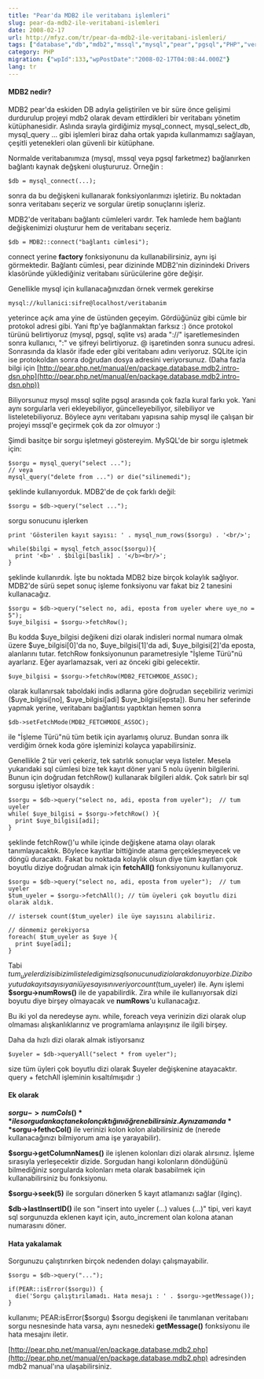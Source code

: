```yaml
---
title: "Pear'da MDB2 ile veritabanı işlemleri"
slug: pear-da-mdb2-ile-veritabani-islemleri
date: 2008-02-17
url: http://mfyz.com/tr/pear-da-mdb2-ile-veritabani-islemleri/
tags: ["database","db","mdb2","mssql","mysql","pear","pgsql","PHP","veritabanı"]
category: PHP
migration: {"wpId":133,"wpPostDate":"2008-02-17T04:08:44.000Z"}
lang: tr
---
```


#### MDB2 nedir?

MDB2 pear'da eskiden DB adıyla geliştirilen ve bir süre önce gelişimi durdurulup projeyi mdb2 olarak devam ettirdikleri bir veritabanı yönetim kütüphanesidir. Aslında sırayla girdiğimiz mysql_connect, mysql_select_db, mysql_query ... gibi işlemleri biraz daha ortak yapıda kullanmamızı sağlayan, çeşitli yetenekleri olan güvenli bir kütüphane.

Normalde veritabanımıza (mysql, mssql veya pgsql farketmez) bağlanırken bağlantı kaynak değşkeni oluştururuz. Örneğin :
```
$db = mysql_connect(...);

```
sonra da bu değişkeni kullanarak fonksiyonlarımızı işletiriz. Bu noktadan sonra veritabanı seçeriz ve sorgular üretip sonuçlarını işleriz.

MDB2'de veritabanı bağlantı cümleleri vardır. Tek hamlede hem bağlantı değişkenimizi oluşturur hem de veritabanı seçeriz.
```
$db = MDB2::connect("bağlantı cümlesi");

```
connect yerine **factory** fonksiyonunu da kullanabilirsiniz, aynı işi görmektedir. Bağlantı cümlesi, pear dizininde MDB2'nin dizinindeki Drivers klasöründe yüklediğiniz veritabanı sürücülerine göre değişir.

Genellikle mysql için kullanacağınızdan örnek vermek gerekirse
```
mysql://kullanici:sifre@localhost/veritabanim

```
yeterince açık ama yine de üstünden geçeyim. Gördüğünüz gibi cümle bir protokol adresi gibi. Yani ftp'ye bağlanmaktan farksız :) önce protokol türünü belirtiyoruz (mysql, pgsql, sqlite vs) arada "://" işaretlemesinden sonra kullanıcı, ":" ve şifreyi belirtiyoruz. @ işaretinden sonra sunucu adresi. Sonrasında da klasör ifade eder gibi veritabanı adını veriyoruz. SQLite için ise protokoldan sonra doğrudan dosya adresini veriyorsunuz. (Daha fazla bilgi için [http://pear.php.net/manual/en/package.database.mdb2.intro-dsn.php](http://pear.php.net/manual/en/package.database.mdb2.intro-dsn.php))

Biliyorsunuz mysql mssql sqlite pgsql arasında çok fazla kural farkı yok. Yani aynı sorgularla veri ekleyebiliyor, güncelleyebiliyor, silebiliyor ve listeletebiliyoruz. Böylece aynı veritabanı yapısına sahip mysql ile çalışan bir projeyi mssql'e geçirmek çok da zor olmuyor :)

Şimdi basitçe bir sorgu işletmeyi göstereyim. MySQL'de bir sorgu işletmek için:
```
$sorgu = mysql_query("select ...");
// veya
mysql_query("delete from ...") or die("silinemedi");

```
şeklinde kullanıyorduk. MDB2'de de çok farklı değil:
```
$sorgu = $db->query("select ...");

```
sorgu sonucunu işlerken
```
print 'Gösterilen kayıt sayısı: ' . mysql_num_rows($sorgu) . '<br/>';

while($bilgi = mysql_fetch_assoc($sorgu)){
  print '<b>' . $bilgi[baslik] . '</b><br/>';
}

```
şeklinde kullanırdık. İşte bu noktada MDB2 bize birçok kolaylık sağlıyor. MDB2'de sürü sepet sonuç işleme fonksiyonu var fakat biz 2 tanesini kullanacağız.
```
$sorgu = $db->query("select no, adi, eposta from uyeler where uye_no = 5");
$uye_bilgisi = $sorgu->fetchRow();

```
Bu kodda $uye_bilgisi değikeni dizi olarak indisleri normal numara olmak üzere $uye_bilgisi[0]'da no, $uye_bilgisi[1]'da adi, $uye_bilgisi[2]'da eposta, alanlarını tutar. fetchRow fonksiyonunun parametresiyle "İşleme Türü"nü ayarlarız. Eğer ayarlamazsak, veri az önceki gibi gelecektir.
```
$uye_bilgisi = $sorgu->fetchRow(MDB2_FETCHMODE_ASSOC);

```
olarak kullanırsak taboldaki indis adlarına göre doğrudan seçebiliriz verimizi ($uye_bilgisi[no], $uye_bilgisi[adi] $uye_bilgisi[epsta]). Bunu her seferinde yapmak yerine, veritabanı bağlantısı yaptıktan hemen sonra
```
$db->setFetchMode(MDB2_FETCHMODE_ASSOC);

```
ile "İşleme Türü"nü tüm betik için ayarlamış oluruz. Bundan sonra ilk verdiğim örnek koda göre işleminizi kolayca yapabilirsiniz.

Genellikle 2 tür veri çekeriz, tek satırlık sonuçlar veya listeler. Mesela yukarıdaki sql cümlesi bize tek kayıt döner yani 5 nolu üyenin bilgilerini. Bunun için doğrudan fetchRow() kullanarak bilgileri aldık. Çok satırlı bir sql sorgusu işletiyor olsaydık :
```
$sorgu = $db->query("select no, adi, eposta from uyeler");  // tum uyeler
while( $uye_bilgisi = $sorgu->fetchRow() ){
  print $uye_bilgisi[adi];
}

```
şeklinde fetchRow()'u while içinde değişkene atama olayı olarak tanımlayacaktık. Böylece kayıtlar bittiğinde atama gerçekleşmeyecek ve döngü duracaktı. Fakat bu noktada kolaylık olsun diye tüm kayıtları çok boyutlu diziye doğrudan almak için **fetchAll()** fonksiyonunu kullanıyoruz.
```
$sorgu = $db->query("select no, adi, eposta from uyeler");  // tum uyeler
$tum_uyeler = $sorgu->fetchAll(); // tüm üyeleri çok boyutlu dizi olarak aldık.

// istersek count($tum_uyeler) ile üye sayısını alabiliriz.

// dönmemiz gerekiyorsa
foreach( $tum_uyeler as $uye ){
  print $uye[adi];
}

```
Tabi $tum_uyeler dizisi bizim listeledigimiz sql sonucunu dizi olarak donuyor bize. Dizi boyutu da kayıt sayısı yani üye sayısını veriyor count($tum_uyeler) ile. Aynı işlemi **$sorgu->numRows()** ile de yapabilirdik. Zira while ile kullanıyorsak dizi boyutu diye birşey olmayacak ve **numRows**'u kullanacağız.

Bu iki yol da neredeyse aynı. while, foreach veya verinizin dizi olarak olup olmaması alışkanlıklarınız ve programlama anlayışınız ile ilgili birşey.

Daha da hızlı dizi olarak almak istiyorsanız
```
$uyeler = $db->queryAll("select * from uyeler");

```
size tüm üyleri çok boyutlu dizi olarak $uyeler değişkenine atayacaktır. query + fetchAll işleminin kısaltılmışıdır :)

#### Ek olarak

**$sorgu->numCols()** ile sorgudan kaç tane kolon çıktığını öğrenebilirsiniz. Aynı zamanda **$sorgu->fethcCol()** ile verinizi kolon kolon alabilirsiniz de (nerede kullanacağınızı bilmiyorum ama işe yarayabilir).

**$sorgu->getColumnNames()** ile işlenen kolonları dizi olarak alırsınız. İşleme sırasıyla yerleşecektir dizide. Sorgudan hangi kolonların döndüğünü bilmediğiniz sorgularda kolonları meta olarak basabilmek için kullanabilirsiniz bu fonksiyonu.

**$sorgu->seek(5)** ile sorguları dönerken 5 kayıt atlamanızı sağlar (ilginç).

**$db->lastInsertID()** ile son "insert into uyeler (...) values (...)" tipi, veri kayıt sql sorgunuzda eklenen kayıt için, auto_increment olan kolona atanan numarasını döner.

#### Hata yakalamak

Sorgunuzu çalıştırırken birçok nedenden dolayı çalışmayabilir.
```
$sorgu = $db->query("...");

if(PEAR::isError($sorgu)) {
  die('Sorgu çalıştırılamadı. Hata mesajı : ' . $sorgu->getMessage());
}

```
kullanımı; PEAR:isError($sorgu) $sorgu degişkeni ile tanımlanan veritabanı sorgu nesnesinde hata varsa, aynı nesnedeki **getMessage()** fonksiyonu ile hata mesajını iletir.

[http://pear.php.net/manual/en/package.database.mdb2.php](http://pear.php.net/manual/en/package.database.mdb2.php) adresinden mdb2 manual'ına ulaşabilirsiniz.